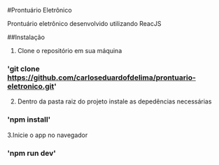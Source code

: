 #Prontuário Eletrônico

Prontuário eletrônico desenvolvido utilizando ReacJS

##Instalação

1. Clone o repositório em sua máquina
### 'git clone https://github.com/carloseduardofdelima/prontuario-eletronico.git'

2. Dentro da pasta raiz do projeto instale as depedências necessárias
### 'npm install'

3.Inicie o app no navegador
### 'npm run dev'